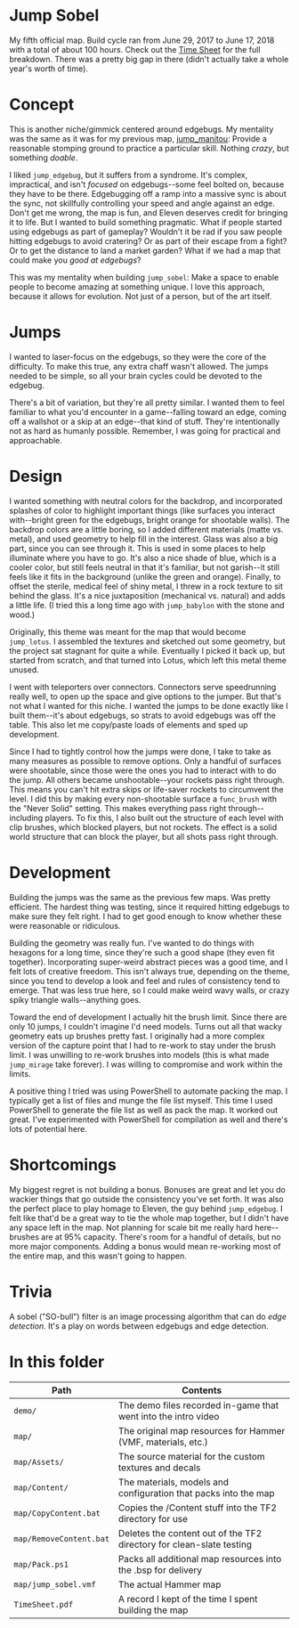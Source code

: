 Jump Sobel
==========

My fifth official map. Build cycle ran from June 29, 2017 to June 17, 2018 with a total of about 100 hours. Check out the [Time Sheet](https://github.com/alexwnovak/TF2Maps/raw/master/jump_sobel/TimeSheet.pdf) for the full breakdown. There was a pretty big gap in there (didn't actually take a whole year's worth of time).

# Concept

This is another niche/gimmick centered around edgebugs. My mentality was the same as it was for my previous map, [jump_manitou](https://github.com/alexwnovak/TF2Maps/tree/master/jump_manitou): Provide a reasonable stomping ground to practice a particular skill. Nothing _crazy_, but something _doable_.

I liked `jump_edgebug`, but it suffers from a syndrome. It's complex, impractical, and isn't _focused_ on edgebugs--some feel bolted on, because they have to be there. Edgebugging off a ramp into a massive sync is about the sync, not skillfully controlling your speed and angle against an edge. Don't get me wrong, the map is fun, and Eleven deserves credit for bringing it to life. But I wanted to build something pragmatic. What if people started using edgebugs as part of gameplay? Wouldn't it be rad if you saw people hitting edgebugs to avoid cratering? Or as part of their escape from a fight? Or to get the distance to land a market garden? What if we had a map that could make you _good at edgebugs_?

This was my mentality when building `jump_sobel`: Make a space to enable people to become amazing at something unique. I love this approach, because it allows for evolution. Not just of a person, but of the art itself.

# Jumps

I wanted to laser-focus on the edgebugs, so they were the core of the difficulty. To make this true, any extra chaff wasn't allowed. The jumps needed to be simple, so all your brain cycles could be devoted to the edgebug.

There's a bit of variation, but they're all pretty similar. I wanted them to feel familiar to what you'd encounter in a game--falling toward an edge, coming off a wallshot or a skip at an edge--that kind of stuff. They're intentionally not as hard as humanly possible. Remember, I was going for practical and approachable.

# Design

I wanted something with neutral colors for the backdrop, and incorporated splashes of color to highlight important things (like surfaces you interact with--bright green for the edgebugs, bright orange for shootable walls). The backdrop colors are a little boring, so I added different materials (matte vs. metal), and used geometry to help fill in the interest. Glass was also a big part, since you can see through it. This is used in some places to help illuminate where you have to go. It's also a nice shade of blue, which is a cooler color, but still feels neutral in that it's familiar, but not garish--it still feels like it fits in the background (unlike the green and orange). Finally, to offset the sterile, medical feel of shiny metal, I threw in a rock texture to sit behind the glass. It's a nice juxtaposition (mechanical vs. natural) and adds a little life. (I tried this a long time ago with `jump_babylon` with the stone and wood.)

Originally, this theme was meant for the map that would become `jump_lotus`. I assembled the textures and sketched out some geometry, but the project sat stagnant for quite a while. Eventually I picked it back up, but started from scratch, and that turned into Lotus, which left this metal theme unused.

I went with teleporters over connectors. Connectors serve speedrunning really well, to open up the space and give options to the jumper. But that's not what I wanted for this niche. I wanted the jumps to be done exactly like I built them--it's about edgebugs, so strats to avoid edgebugs was off the table. This also let me copy/paste loads of elements and sped up development.

Since I had to tightly control how the jumps were done, I take to take as many measures as possible to remove options. Only a handful of surfaces were shootable, since those were the ones you had to interact with to do the jump. All others became unshootable--your rockets pass right through. This means you can't hit extra skips or life-saver rockets to circumvent the level. I did this by making every non-shootable surface a `func_brush` with the "Never Solid" setting. This makes everything pass right through--including players. To fix this, I also built out the structure of each level with clip brushes, which blocked players, but not rockets. The effect is a solid world structure that can block the player, but all shots pass right through.

# Development

Building the jumps was the same as the previous few maps. Was pretty efficient. The hardest thing was testing, since it required hitting edgebugs to make sure they felt right. I had to get good enough to know whether these were reasonable or ridiculous.

Building the geometry was really fun. I've wanted to do things with hexagons for a long time, since they're such a good shape (they even fit together). Incorporating super-weird abstract pieces was a good time, and I felt lots of creative freedom. This isn't always true, depending on the theme, since you tend to develop a look and feel and rules of consistency tend to emerge. That was less true here, so I could make weird wavy walls, or crazy spiky triangle walls--anything goes.

Toward the end of development I actually hit the brush limit. Since there are only 10 jumps, I couldn't imagine I'd need models. Turns out all that wacky geometry eats up brushes pretty fast. I originally had a more complex version of the capture point that I had to re-work to stay under the brush limit. I was unwilling to re-work brushes into models (this is what made `jump_mirage` take forever). I was willing to compromise and work within the limits.

A positive thing I tried was using PowerShell to automate packing the map. I typically get a list of files and munge the file list myself. This time I used PowerShell to generate the file list as well as pack the map. It worked out great. I've experimented with PowerShell for compilation as well and there's lots of potential here.

# Shortcomings

My biggest regret is not building a bonus. Bonuses are great and let you do wackier things that go outside the consistency you've set forth. It was also the perfect place to play homage to Eleven, the guy behind `jump_edgebug`. I felt like that'd be a great way to tie the whole map together, but I didn't have any space left in the map. Not planning for scale bit me really hard here--brushes are at 95% capacity. There's room for a handful of details, but no more major components. Adding a bonus would mean re-working most of the entire map, and this wasn't going to happen.

# Trivia

A sobel ("SO-bull") filter is an image processing algorithm that can do _edge detection_. It's a play on words between edgebugs and edge detection.

# In this folder

| Path                      | Contents                                                             |
|---------------------------|----------------------------------------------------------------------|
| `demo/`                   | The demo files recorded in-game that went into the intro video       |
| `map/`                    | The original map resources for Hammer (VMF, materials, etc.)         |
| `map/Assets/`             | The source material for the custom textures and decals               |
| `map/Content/`            | The materials, models and configuration that packs into the map      |
| `map/CopyContent.bat`     | Copies the /Content stuff into the TF2 directory for use             |
| `map/RemoveContent.bat`   | Deletes the content out of the TF2 directory for clean-slate testing |
| `map/Pack.ps1`            | Packs all additional map resources into the .bsp for delivery        |
| `map/jump_sobel.vmf`      | The actual Hammer map                                                |
| `TimeSheet.pdf`           | A record I kept of the time I spent building the map                 |
